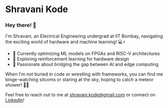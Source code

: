 <!--
**ShravaniKode/ShravaniKode** is a ✨ _special_ ✨ repository because its `README.md` (this file) appears on your GitHub profile.

Here are some ideas to get you started:

- 🔭 I’m currently working on ...
- 🌱 I’m currently learning ...
- 👯 I’m looking to collaborate on ...
- 🤔 I’m looking for help with ...
- 💬 Ask me about ...
- 📫 How to reach me: ...
- 😄 Pronouns: ...
- ⚡ Fun fact: ...
-->
# Shravani Kode 

### Hey there! 👋

I'm Shravani, an Electrical Engineering undergrad at IIT Bombay, navigating the exciting world of hardware and machine learning! 💻⚡

- 🔭 Currently optimizing ML models on FPGAs and RISC-V architectures
- 🌱 Exploring reinforcement learning for hardware design
- 🚀 Passionate about bridging the gap between AI and edge computing

When I'm not buried in code or wrestling with frameworks, you can find me binge-watching sitcoms or staring at the sky, hoping to catch a meteor shower! 🌠✨

Feel free to reach out to me at [shravani.kode@gmail.com](mailto:shravani.kode@gmail.com) or connect on [LinkedIn](https://www.linkedin.com/in/shravani-kode/)! 
